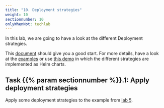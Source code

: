 ```yaml
---
title: "10. Deployment strategies"
weight: 10
sectionnumber: 10
onlyWhenNot: techlab
---
```


In this lab, we are going to have a look at the different Deployment strategies.

This [document](https://www.cncf.io/wp-content/uploads/2018/03/CNCF-Presentation-Template-K8s-Deployment.pdf) should give you a good start. For more details, have a look at the [examples](https://github.com/ContainerSolutions/k8s-deployment-strategies) or use [this demo](https://github.com/acend/deployment-strategies-demo) in which the different strategies are implemented as Helm charts.


## Task {{% param sectionnumber %}}.1: Apply deployment strategies

Apply some deployment strategies to the example from [lab 5](../05).

